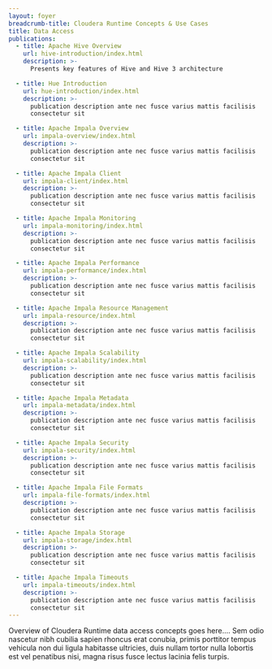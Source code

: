 ```yaml
---
layout: foyer
breadcrumb-title: Cloudera Runtime Concepts & Use Cases
title: Data Access
publications:
  - title: Apache Hive Overview
    url: hive-introduction/index.html
    description: >-
      Presents key features of Hive and Hive 3 architecture

  - title: Hue Introduction
    url: hue-introduction/index.html
    description: >-
      publication description ante nec fusce varius mattis facilisis
      consectetur sit

  - title: Apache Impala Overview
    url: impala-overview/index.html
    description: >-
      publication description ante nec fusce varius mattis facilisis
      consectetur sit

  - title: Apache Impala Client
    url: impala-client/index.html
    description: >-
      publication description ante nec fusce varius mattis facilisis
      consectetur sit

  - title: Apache Impala Monitoring
    url: impala-monitoring/index.html
    description: >-
      publication description ante nec fusce varius mattis facilisis
      consectetur sit

  - title: Apache Impala Performance
    url: impala-performance/index.html
    description: >-
      publication description ante nec fusce varius mattis facilisis
      consectetur sit

  - title: Apache Impala Resource Management
    url: impala-resource/index.html
    description: >-
      publication description ante nec fusce varius mattis facilisis
      consectetur sit

  - title: Apache Impala Scalability
    url: impala-scalability/index.html
    description: >-
      publication description ante nec fusce varius mattis facilisis
      consectetur sit

  - title: Apache Impala Metadata
    url: impala-metadata/index.html
    description: >-
      publication description ante nec fusce varius mattis facilisis
      consectetur sit

  - title: Apache Impala Security
    url: impala-security/index.html
    description: >-
      publication description ante nec fusce varius mattis facilisis
      consectetur sit

  - title: Apache Impala File Formats
    url: impala-file-formats/index.html
    description: >-
      publication description ante nec fusce varius mattis facilisis
      consectetur sit

  - title: Apache Impala Storage
    url: impala-storage/index.html
    description: >-
      publication description ante nec fusce varius mattis facilisis
      consectetur sit

  - title: Apache Impala Timeouts
    url: impala-timeouts/index.html
    description: >-
      publication description ante nec fusce varius mattis facilisis
      consectetur sit
---
```

Overview of Cloudera Runtime data access concepts goes here.... Sem odio
nascetur nibh cubilia sapien rhoncus erat conubia, primis porttitor
tempus vehicula non dui ligula habitasse ultricies, duis nullam tortor
nulla lobortis est vel penatibus nisi, magna risus fusce lectus lacinia
felis turpis.
